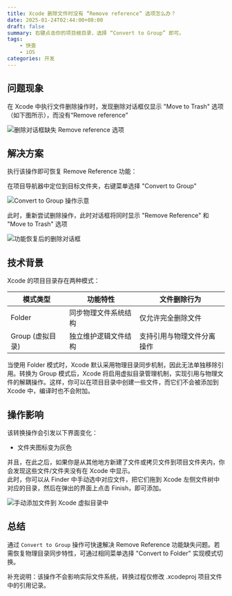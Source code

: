 ```yaml
---
title: Xcode 删除文件时没有 “Remove reference” 选项怎么办？
date: 2025-01-24T02:44:00+08:00
draft: false
summary: 右键点击你的项目根目录，选择 “Convert to Group” 即可。
tags:
    - 快查
    - iOS
categories: 开发
---
```


## 问题现象

在 Xcode 中执行文件删除操作时，发现删除对话框仅显示 "Move to Trash" 选项（如下图所示），而没有“Remove reference”

![删除对话框缺失 Remove reference 选项](/img/no_remove_reference_option.png)

## 解决方案

执行该操作即可恢复 Remove Reference 功能：

在项目导航器中定位到目标文件夹，右键菜单选择 "Convert to Group"

![Convert to Group 操作示意](/img/convert_to_group.png)


此时，重新尝试删除操作，此时对话框将同时显示 "Remove Reference" 和 "Move to Trash" 选项

![功能恢复后的删除对话框](/img/remove_reference_option_available.png)

## 技术背景

Xcode 的项目目录存在两种模式：

| 模式类型          | 功能特性                          | 文件删除行为               |
|-------------------|-----------------------------------|----------------------------|
| Folder            | 同步物理文件系统结构              | 仅允许完全删除文件         |
| Group (虚拟目录)  | 独立维护逻辑文件结构              | 支持引用与物理文件分离操作 |

当使用 Folder 模式时，Xcode 默认采用物理目录同步机制，因此无法单独移除引用。转换为 Group 模式后，Xcode 将启用虚拟目录管理机制，实现引用与物理文件的解耦操作。这样，你可以在项目目录中创建一些文件，而它们不会被添加到 Xcode 中，编译时也不会附加。

## 操作影响

该转换操作会引发以下界面变化：
- 文件夹图标变为灰色

并且，在此之后，如果你是从其他地方新建了文件或拷贝文件到项目文件夹内，你会发现这些文件/文件夹没有在 Xcode 中显示。  
此时，你可以从 Finder 中手动选中对应文件，把它们拖到 Xcode 左侧文件树中对应的目录，然后在弹出的界面上点击 Finish，即可添加。

![手动添加文件到 Xcode 虚拟目录中](/img/Xcode-append-file-as-reference.png)

## 总结

通过 `Convert to Group` 操作可快速解决 Remove Reference 功能缺失问题。若需恢复物理目录同步特性，可通过相同菜单选择 "Convert to Folder" 实现模式切换。

补充说明：该操作不会影响实际文件系统，转换过程仅修改 .xcodeproj 项目文件中的引用记录。
